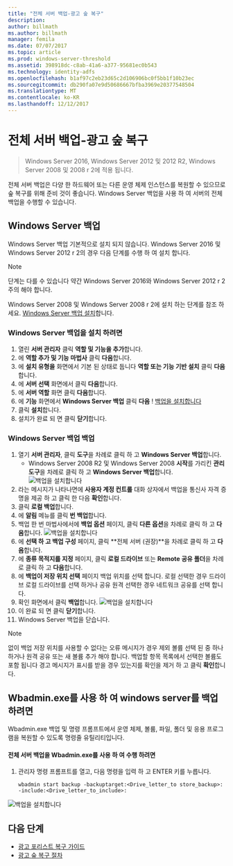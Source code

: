 ```yaml
---
title: "전체 서버 백업-광고 숲 복구"
description: 
author: billmath
ms.author: billmath
manager: femila
ms.date: 07/07/2017
ms.topic: article
ms.prod: windows-server-threshold
ms.assetid: 398918dc-c8ab-41a6-a377-95681ec0b543
ms.technology: identity-adfs
ms.openlocfilehash: b1af97c2eb23d65c2d106906bc0f5bb1f10b23ec
ms.sourcegitcommit: db290fa07e9d50686667bfba3969e20377548504
ms.translationtype: MT
ms.contentlocale: ko-KR
ms.lasthandoff: 12/12/2017
---
```

# <a name="ad-forest-recovery---backing-up-a-full-server"></a>전체 서버 백업-광고 숲 복구  

>Windows Server 2016, Windows Server 2012 및 2012 R2, Windows Server 2008 및 2008 r 2에 적용 됩니다.

전체 서버 백업은 다양 한 하드웨어 또는 다른 운영 체제 인스턴스를 복원할 수 있으므로 숲 복구를 위해 준비 것이 좋습니다.  Windows Server 백업을 사용 하 여 서버의 전체 백업을 수행할 수 있습니다. 

## <a name="windows-server-backup"></a>Windows Server 백업
Windows Server 백업 기본적으로 설치 되지 않습니다. Windows Server 2016 및 Windows Server 2012 r 2의 경우 다음 단계를 수행 하 여 설치 합니다.

>[!NOTE]
>단계는 다를 수 있습니다 약간 Windows Server 2016와 Windows Server 2012 r 2 주의 해야 합니다.

Windows Server 2008 및 Windows Server 2008 r 2에 설치 하는 단계를 참조 하세요. [Windows Server 백업 설치](https://technet.microsoft.com/library/cc771232.aspx)합니다.  

### <a name="to-install-windows-server-backup"></a>Windows Server 백업을 설치 하려면
1. 열린 **서버 관리자** 클릭 **역할 및 기능을 추가**합니다.
2. 에 **역할 추가 및 기능 마법사** 클릭 **다음**합니다.
3. 에 **설치 유형을** 화면에서 기본 된 상태로 둡니다 **역할 또는 기능 기반 설치** 클릭 **다음**합니다.
4. 에 **서버 선택** 화면에서 클릭 **다음**합니다.
5. 에 **서버 역할** 화면 클릭 **다음**합니다.
6. 에 **기능** 화면에서 **Windows Server 백업** 클릭 **다음**<ph x="4">
! [</ph> 백업을 설치합니다](media/AD-Forest-Recovery-Backing-up-a-Full-Server/fullbackup2.png)
7. 클릭 **설치**합니다.
8. 설치가 완료 되 면 클릭 **닫기**합니다.


### <a name="to-perform-a-backup-with-windows-server-backup"></a>Windows Server 백업 백업

1. 열기 **서버 관리자**, 클릭 **도구**을 차례로 클릭 하 고 **Windows Server 백업**합니다.
    - Windows Server 2008 R2 및 Windows Server 2008 **시작**를 가리킨 **관리 도구**을 차례로 클릭 하 고 **Windows Server 백업**합니다. 
![백업을 설치합니다](media/AD-Forest-Recovery-Backing-up-a-Full-Server/fullbackup1.png) 
2. 라는 메시지가 나타나면에 **사용자 계정 컨트롤** 대화 상자에서 백업을 통신사 자격 증명을 제공 하 고 클릭 한 다음 **확인**합니다.
3. 클릭 **로컬 백업**합니다.
4. 에 **알림** 메뉴를 클릭 **번 백업**합니다.
5. 백업 한 번 마법사에서에 **백업 옵션** 페이지, 클릭 **다른 옵션**을 차례로 클릭 하 고 **다음**합니다.
![백업을 설치합니다](media/AD-Forest-Recovery-Backing-up-a-Full-Server/fullbackup3.png)
6. 에 **선택 하 고 백업 구성** 페이지, 클릭 **전체 서버 (권장)**을 차례로 클릭 하 고 **다음**합니다.
7. 에 **종류 목적지를 지정** 페이지, 클릭 **로컬 드라이브** 또는 **Remote 공유 폴더**을 차례로 클릭 하 고 **다음**합니다.
8. 에 **백업이 저장 위치 선택** 페이지 백업 위치를 선택 합니다.  로컬 선택한 경우 드라이브 로컬 드라이브를 선택 하거나 공유 원격 선택한 경우 네트워크 공유를 선택 합니다.
9. 확인 화면에서 클릭 **백업**합니다.
![백업을 설치합니다](media/AD-Forest-Recovery-Backing-up-a-Full-Server/fullbackup4.png)
10. 이 완료 되 면 클릭 **닫기**합니다.
11. Windows Server 백업을 닫습니다.

>[!NOTE]
>없이 백업 저장 위치를 사용할 수 없다는 오류 메시지가 경우 제외 볼륨 선택 된 중 하나 하거나 원격 공유 또는 새 볼륨 추가 해야 합니다.
>백업할 항목 목록에서 선택한 볼륨도 포함 됩니다 경고 메시지가 표시를 받을 경우 있는지를 확인을 제거 하 고 클릭 **확인**합니다.

## <a name="using-wbadminexe-to-backup-a-windows-server"></a>Wbadmin.exe를 사용 하 여 windows server를 백업 하려면
Wbadmin.exe 백업 및 명령 프롬프트에서 운영 체제, 볼륨, 파일, 폴더 및 응용 프로그램을 복원할 수 있도록 명령줄 유틸리티입니다.

#### <a name="to-perform-a-full-server-backup-using-wbadminexe"></a>전체 서버 백업을 Wbadmin.exe를 사용 하 여 수행 하려면  
  
1.  관리자 명령 프롬프트를 열고, 다음 명령을 입력 하 고 ENTER 키를 누릅니다.  

        wbadmin start backup -backuptarget:<Drive_letter_to store_backup>: -include:<Drive_letter_to_include>:

![백업을 설치합니다](media/AD-Forest-Recovery-Backing-up-a-Full-Server/fullbackup5.png)
## <a name="next-steps"></a>다음 단계

- [광고 포리스트 복구 가이드](AD-Forest-Recovery-Guide.md)
- [광고 숲 복구 절차](AD-Forest-Recovery-Procedures.md)

